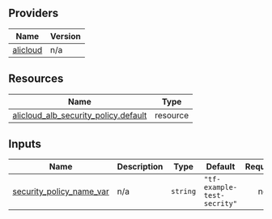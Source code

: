 <!-- BEGIN_TF_DOCS -->
## Providers

| Name | Version |
|------|---------|
| <a name="provider_alicloud"></a> [alicloud](#provider\_alicloud) | n/a |

## Resources

| Name | Type |
|------|------|
| [alicloud_alb_security_policy.default](https://registry.terraform.io/providers/hashicorp/alicloud/latest/docs/resources/alb_security_policy) | resource |

## Inputs

| Name | Description | Type | Default | Required |
|------|-------------|------|---------|:--------:|
| <a name="input_security_policy_name_var"></a> [security\_policy\_name\_var](#input\_security\_policy\_name\_var) | n/a | `string` | `"tf-example-test-secrity"` | no |
<!-- END_TF_DOCS -->    